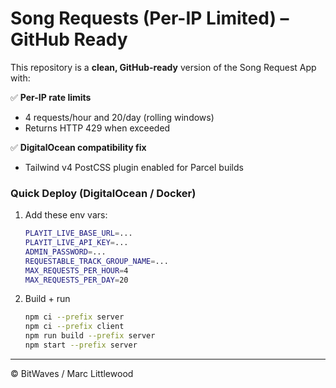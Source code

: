 # Song Requests (Per-IP Limited) – GitHub Ready

This repository is a **clean, GitHub-ready** version of the Song Request App with:

✅ **Per-IP rate limits**
- 4 requests/hour and 20/day (rolling windows)
- Returns HTTP 429 when exceeded

✅ **DigitalOcean compatibility fix**
- Tailwind v4 PostCSS plugin enabled for Parcel builds

### Quick Deploy (DigitalOcean / Docker)

1. Add these env vars:
   ```bash
   PLAYIT_LIVE_BASE_URL=...
   PLAYIT_LIVE_API_KEY=...
   ADMIN_PASSWORD=...
   REQUESTABLE_TRACK_GROUP_NAME=...
   MAX_REQUESTS_PER_HOUR=4
   MAX_REQUESTS_PER_DAY=20
   ```

2. Build + run
   ```bash
   npm ci --prefix server
   npm ci --prefix client
   npm run build --prefix server
   npm start --prefix server
   ```

---
© BitWaves / Marc Littlewood
